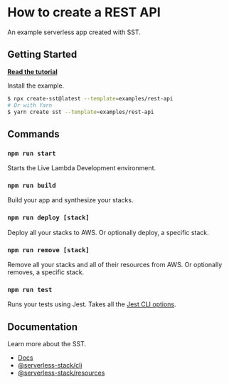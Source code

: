 # How to create a REST API

An example serverless app created with SST.

## Getting Started

[**Read the tutorial**](https://sst.dev/examples/how-to-create-a-rest-api-with-serverless.html)

Install the example.

```bash
$ npx create-sst@latest --template=examples/rest-api
# Or with Yarn
$ yarn create sst --template=examples/rest-api
```

## Commands

### `npm run start`

Starts the Live Lambda Development environment.

### `npm run build`

Build your app and synthesize your stacks.

### `npm run deploy [stack]`

Deploy all your stacks to AWS. Or optionally deploy, a specific stack.

### `npm run remove [stack]`

Remove all your stacks and all of their resources from AWS. Or optionally removes, a specific stack.

### `npm run test`

Runs your tests using Jest. Takes all the [Jest CLI options](https://jestjs.io/docs/en/cli).

## Documentation

Learn more about the SST.

- [Docs](https://docs.sst.dev/)
- [@serverless-stack/cli](https://docs.sst.dev/packages/cli)
- [@serverless-stack/resources](https://docs.sst.dev/packages/resources)
